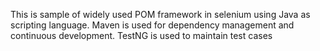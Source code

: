 This is sample of widely used POM framework in selenium using Java as scripting language. Maven is used for dependency management and continuous development. TestNG is used to maintain test cases
